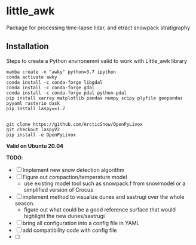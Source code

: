 # little_awk
Package for processing time-lapse lidar, and etract snowpack stratigraphy

## Installation
Steps to create a Python environemnt valid to work with Little_awk library

```
mamba create -n "awky" python=3.7 ipython
conda activate awky
conda install -c conda-forge libgdal
conda install -c conda-forge gdal
conda install -c conda-forge pdal python-pdal
pip install xarray matplotlib pandas numpy scipy plyfile geopandas pyyaml rasterio dask
pip install laspy==1.7


git clone https://github.com/ArcticSnow/OpenPyLivox
git checkout laspyV2
pip install -e OpenPyLivox
```

**Valid on Ubuntu 20.04**


**TODO**:
- [ ] Implement new snow detection algorithm
- [ ] Figure out compaction/temperature model
  - use existing model tool such as snowpack.f from snowmodel or a simplified version of Crocus
- [ ] implement method to visualize dunes and sastrugi over the whole season.
  - figure out what could be a good reference surface that would highlight the new dunes/sastrugi
- [ ] bring all configuration into a config file in YAML
- [ ] add compatibility code with config file
- [ ] 
